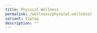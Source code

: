 ```yaml
---
title: Physical Wellness
permalink: /wellness/physical-wellness/
variant: tiptap
description: ""
---
```


